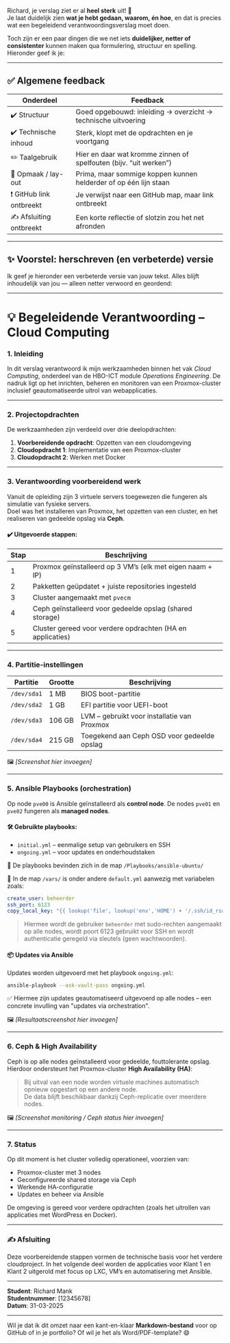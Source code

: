 Richard, je verslag ziet er al **heel sterk** uit! 💪  
Je laat duidelijk zien **wat je hebt gedaan, waarom, én hoe**, en dat is precies wat een begeleidend verantwoordingsverslag moet doen.

Toch zijn er een paar dingen die we net iets **duidelijker, netter of consistenter** kunnen maken qua formulering, structuur en spelling. Hieronder geef ik je:

---

## ✅ Algemene feedback

| Onderdeel                 | Feedback                                                                 |
|---------------------------|--------------------------------------------------------------------------|
| ✔️ Structuur               | Goed opgebouwd: inleiding → overzicht → technische uitvoering             |
| ✔️ Technische inhoud       | Sterk, klopt met de opdrachten en je voortgang                           |
| ✏️ Taalgebruik             | Hier en daar wat kromme zinnen of spelfouten (bijv. “uit werken”)         |
| 📐 Opmaak / lay-out       | Prima, maar sommige koppen kunnen helderder of op één lijn staan         |
| ❗ GitHub link ontbreekt  | Je verwijst naar een GitHub map, maar link ontbreekt                     |
| ✍️ Afsluiting ontbreekt   | Een korte reflectie of slotzin zou het net afronden                      |

---

## ✨ Voorstel: herschreven (en verbeterde) versie

Ik geef je hieronder een verbeterde versie van jouw tekst. Alles blijft inhoudelijk van jou — alleen netter verwoord en geordend:

---

# 💡 Begeleidende Verantwoording – Cloud Computing

### 1. Inleiding  
In dit verslag verantwoord ik mijn werkzaamheden binnen het vak *Cloud Computing*, onderdeel van de HBO-ICT module *Operations Engineering*. De nadruk ligt op het inrichten, beheren en monitoren van een Proxmox-cluster inclusief geautomatiseerde uitrol van webapplicaties.

---

### 2. Projectopdrachten  
De werkzaamheden zijn verdeeld over drie deelopdrachten:

1. **Voorbereidende opdracht**: Opzetten van een cloudomgeving  
2. **Cloudopdracht 1**: Implementatie van een Proxmox-cluster  
3. **Cloudopdracht 2**: Werken met Docker

---

### 3. Verantwoording voorbereidend werk

Vanuit de opleiding zijn 3 virtuele servers toegewezen die fungeren als simulatie van fysieke servers.  
Doel was het installeren van Proxmox, het opzetten van een cluster, en het realiseren van gedeelde opslag via **Ceph**.

#### ✔️ Uitgevoerde stappen:

| Stap | Beschrijving                                              |
|------|-----------------------------------------------------------|
| 1    | Proxmox geïnstalleerd op 3 VM’s (elk met eigen naam + IP) |
| 2    | Pakketten geüpdatet + juiste repositories ingesteld       |
| 3    | Cluster aangemaakt met `pvecm`                            |
| 4    | Ceph geïnstalleerd voor gedeelde opslag (shared storage) |
| 5    | Cluster gereed voor verdere opdrachten (HA en applicaties)|

---

### 4. Partitie-instellingen

| Partitie     | Grootte | Beschrijving                                  |
|--------------|--------|-----------------------------------------------|
| `/dev/sda1`  | 1 MB   | BIOS boot-partitie                            |
| `/dev/sda2`  | 1 GB   | EFI partitie voor UEFI-boot                   |
| `/dev/sda3`  | 106 GB | LVM – gebruikt voor installatie van Proxmox   |
| `/dev/sda4`  | 215 GB | Toegekend aan Ceph OSD voor gedeelde opslag   |

🖼️ *[Screenshot hier invoegen]*

---

### 5. Ansible Playbooks (orchestration)

Op node `pve00` is Ansible geïnstalleerd als **control node**. De nodes `pve01` en `pve02` fungeren als **managed nodes**.

#### 🛠️ Gebruikte playbooks:
- `initial.yml` – eenmalige setup van gebruikers en SSH
- `ongoing.yml` – voor updates en onderhoudstaken

📂 De playbooks bevinden zich in de map `/Playbooks/ansible-ubuntu/`

📁 In de map `/vars/` is onder andere `default.yml` aanwezig met variabelen zoals:

```yaml
create_user: beheerder
ssh_port: 6123
copy_local_key: "{{ lookup('file', lookup('env','HOME') + '/.ssh/id_rsa.pub') }}"
```

> Hiermee wordt de gebruiker `beheerder` met sudo-rechten aangemaakt op alle nodes, wordt poort 6123 gebruikt voor SSH en wordt authenticatie geregeld via sleutels (geen wachtwoorden).

#### 📦 Updates via Ansible

Updates worden uitgevoerd met het playbook `ongoing.yml`:

```bash
ansible-playbook --ask-vault-pass ongoing.yml
```

✅ Hiermee zijn updates geautomatiseerd uitgevoerd op alle nodes – een concrete invulling van "updates via orchestration".

🖼️ *[Resultaatscreenshot hier invoegen]*

---

### 6. Ceph & High Availability

Ceph is op alle nodes geïnstalleerd voor gedeelde, fouttolerante opslag. Hierdoor ondersteunt het Proxmox-cluster **High Availability (HA)**:

> Bij uitval van een node worden virtuele machines automatisch opnieuw opgestart op een andere node.  
> De data blijft beschikbaar dankzij Ceph-replicatie over meerdere nodes.

🖼️ *[Screenshot monitoring / Ceph status hier invoegen]*

---

### 7. Status

Op dit moment is het cluster volledig operationeel, voorzien van:
- Proxmox-cluster met 3 nodes
- Geconfigureerde shared storage via Ceph
- Werkende HA-configuratie
- Updates en beheer via Ansible

De omgeving is gereed voor verdere opdrachten (zoals het uitrollen van applicaties met WordPress en Docker).

---

### ✍️ Afsluiting

Deze voorbereidende stappen vormen de technische basis voor het verdere cloudproject. In het volgende deel worden de applicaties voor Klant 1 en Klant 2 uitgerold met focus op LXC, VM’s en automatisering met Ansible.

---

**Student**: Richard Mank  
**Studentnummer**: [12345678]  
**Datum**: 31-03-2025

---

Wil je dat ik dit omzet naar een kant-en-klaar **Markdown-bestand** voor op GitHub of in je portfolio? Of wil je het als Word/PDF-template? 😄